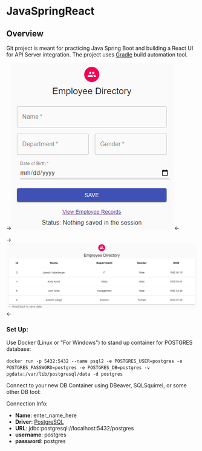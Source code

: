 # JavaSpringReact

##	Overview
Git project is meant for practicing Java Spring Boot and building a React UI for API Server integration.
The project uses [Gradle](https://docs.gradle.org/current/userguide/what_is_gradle.html) build automation tool.

->![EmployeeDirectory1](screenshots/employee_directory1.png)<-

->![EmployeeDirectory2](screenshots/employee_directory2.png)<-

### Set Up:
Use Docker (Linux or "For Windows") to stand up container for POSTGRES database:

`docker run -p 5432:5432 --name psql2 -e POSTGRES_USER=postgres -e POSTGRES_PASSWORD=postgres -e POSTGRES_DB=postgres -v pgdata:/var/lib/postgresql/data -d postgres`

Connect to your new DB Container using DBeaver, SQLSquirrel, or some other DB tool:

Connection Info:
- **Name**: enter_name_here
- **Driver**: [PostgreSQL](https://jdbc.postgresql.org/)
- **URL**: jdbc:postgresql://localhost:5432/postgres
- **username**: postgres
- **password**: postgres
